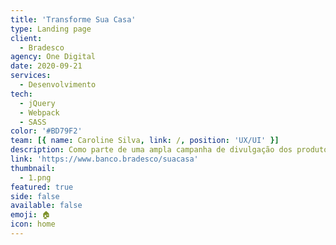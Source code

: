 ```yaml
---
title: 'Transforme Sua Casa'
type: Landing page
client:
  - Bradesco
agency: One Digital
date: 2020-09-21
services:
  - Desenvolvimento
tech:
  - jQuery
  - Webpack
  - SASS
color: '#BD79F2'
team: [{ name: Caroline Silva, link: /, position: 'UX/UI' }]
description: Como parte de uma ampla campanha de divulgação dos produtos de cartões de crédito e débito do Bradesco em diversas bandeiras, contribuí para o desenvolvimento de uma landing page que permitia aos usuários gerar cupons com base nos gastos do cartão, com premiação por meio de sorteio. A página de destino foi integrada ao site principal do cliente e incluiu um recurso de login do usuário, que permitia aos usuários acessar seus cupons ou cancelar a promoção.<br><br>Durante este projeto, utilizei minha experiência em desenvolvimento front-end para criar um design visualmente atraente e fácil de usar, alinhado com os padrões de marca do cliente. Também colaborei de perto com a equipe de back-end para garantir integração perfeita e rastreamento de dados eficaz, incluindo análise de desempenho e métricas de engajamento do usuário.
link: 'https://www.banco.bradesco/suacasa'
thumbnail:
  - 1.png
featured: true
side: false
available: false
emoji: 🏠
icon: home
---
```

